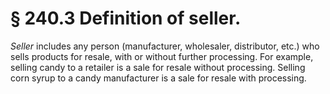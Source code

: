 # § 240.3   Definition of seller.

*Seller* includes any person (manufacturer, wholesaler, distributor, etc.) who sells products for resale, with or without further processing. For example, selling candy to a retailer is a sale for resale without processing. Selling corn syrup to a candy manufacturer is a sale for resale with processing.




